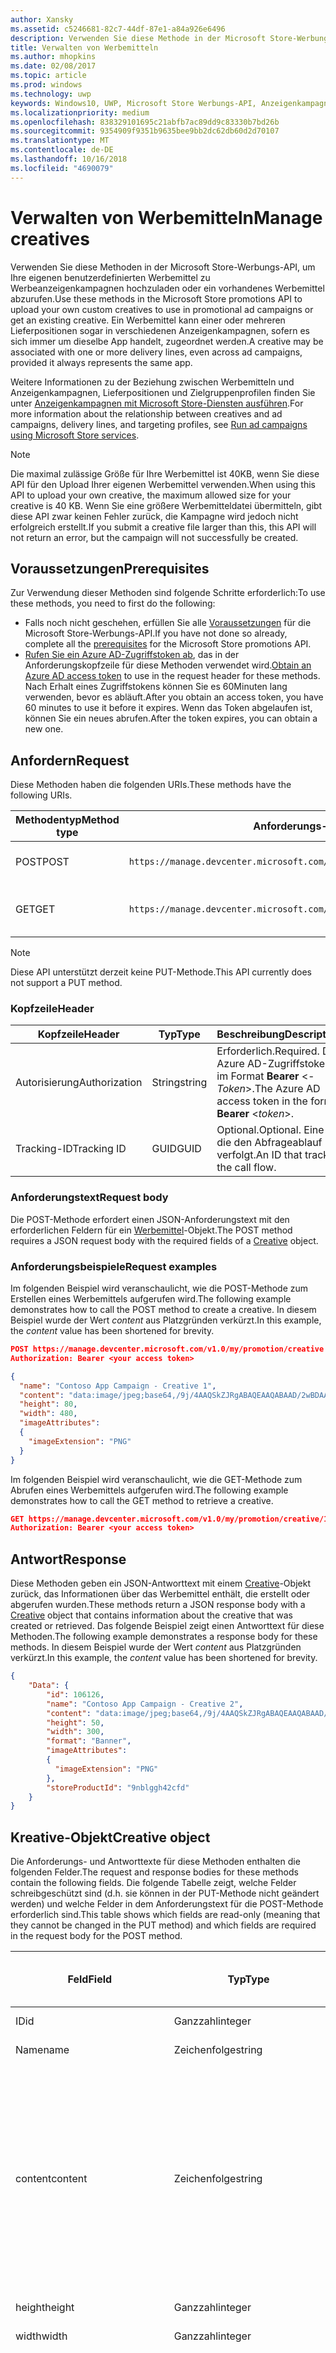 ```yaml
---
author: Xansky
ms.assetid: c5246681-82c7-44df-87e1-a84a926e6496
description: Verwenden Sie diese Methode in der Microsoft Store-Werbungs-API, um Werbemittel für Werbeanzeigenkampagnen zu verwalten.
title: Verwalten von Werbemitteln
ms.author: mhopkins
ms.date: 02/08/2017
ms.topic: article
ms.prod: windows
ms.technology: uwp
keywords: Windows10, UWP, Microsoft Store Werbungs-API, Anzeigenkampagnen
ms.localizationpriority: medium
ms.openlocfilehash: 838329101695c21abfb7ac89dd9c83330b7bd26b
ms.sourcegitcommit: 9354909f9351b9635bee9bb2dc62db60d2d70107
ms.translationtype: MT
ms.contentlocale: de-DE
ms.lasthandoff: 10/16/2018
ms.locfileid: "4690079"
---
```

# <a name="manage-creatives"></a><span data-ttu-id="f9815-104">Verwalten von Werbemitteln</span><span class="sxs-lookup"><span data-stu-id="f9815-104">Manage creatives</span></span>

<span data-ttu-id="f9815-105">Verwenden Sie diese Methoden in der Microsoft Store-Werbungs-API, um Ihre eigenen benutzerdefinierten Werbemittel zu Werbeanzeigenkampagnen hochzuladen oder ein vorhandenes Werbemittel abzurufen.</span><span class="sxs-lookup"><span data-stu-id="f9815-105">Use these methods in the Microsoft Store promotions API to upload your own custom creatives to use in promotional ad campaigns or get an existing creative.</span></span> <span data-ttu-id="f9815-106">Ein Werbemittel kann einer oder mehreren Lieferpositionen sogar in verschiedenen Anzeigenkampagnen, sofern es sich immer um dieselbe App handelt, zugeordnet werden.</span><span class="sxs-lookup"><span data-stu-id="f9815-106">A creative may be associated with one or more delivery lines, even across ad campaigns, provided it always represents the same app.</span></span>

<span data-ttu-id="f9815-107">Weitere Informationen zu der Beziehung zwischen Werbemitteln und Anzeigenkampagnen, Lieferpositionen und Zielgruppenprofilen finden Sie unter [Anzeigenkampagnen mit Microsoft Store-Diensten ausführen](run-ad-campaigns-using-windows-store-services.md#call-the-windows-store-promotions-api).</span><span class="sxs-lookup"><span data-stu-id="f9815-107">For more information about the relationship between creatives and ad campaigns, delivery lines, and targeting profiles, see [Run ad campaigns using Microsoft Store services](run-ad-campaigns-using-windows-store-services.md#call-the-windows-store-promotions-api).</span></span>

> [!NOTE]
> <span data-ttu-id="f9815-108">Die maximal zulässige Größe für Ihre Werbemittel ist 40KB, wenn Sie diese API für den Upload Ihrer eigenen Werbemittel verwenden.</span><span class="sxs-lookup"><span data-stu-id="f9815-108">When using this API to upload your own creative, the maximum allowed size for your creative is 40 KB.</span></span> <span data-ttu-id="f9815-109">Wenn Sie eine größere Werbemitteldatei übermitteln, gibt diese API zwar keinen Fehler zurück, die Kampagne wird jedoch nicht erfolgreich erstellt.</span><span class="sxs-lookup"><span data-stu-id="f9815-109">If you submit a creative file larger than this, this API will not return an error, but the campaign will not successfully be created.</span></span>

## <a name="prerequisites"></a><span data-ttu-id="f9815-110">Voraussetzungen</span><span class="sxs-lookup"><span data-stu-id="f9815-110">Prerequisites</span></span>

<span data-ttu-id="f9815-111">Zur Verwendung dieser Methoden sind folgende Schritte erforderlich:</span><span class="sxs-lookup"><span data-stu-id="f9815-111">To use these methods, you need to first do the following:</span></span>

* <span data-ttu-id="f9815-112">Falls noch nicht geschehen, erfüllen Sie alle [Voraussetzungen](run-ad-campaigns-using-windows-store-services.md#prerequisites) für die Microsoft Store-Werbungs-API.</span><span class="sxs-lookup"><span data-stu-id="f9815-112">If you have not done so already, complete all the [prerequisites](run-ad-campaigns-using-windows-store-services.md#prerequisites) for the Microsoft Store promotions API.</span></span>
* <span data-ttu-id="f9815-113">[Rufen Sie ein Azure AD-Zugriffstoken ab](run-ad-campaigns-using-windows-store-services.md#obtain-an-azure-ad-access-token), das in der Anforderungskopfzeile für diese Methoden verwendet wird.</span><span class="sxs-lookup"><span data-stu-id="f9815-113">[Obtain an Azure AD access token](run-ad-campaigns-using-windows-store-services.md#obtain-an-azure-ad-access-token) to use in the request header for these methods.</span></span> <span data-ttu-id="f9815-114">Nach Erhalt eines Zugriffstokens können Sie es 60Minuten lang verwenden, bevor es abläuft.</span><span class="sxs-lookup"><span data-stu-id="f9815-114">After you obtain an access token, you have 60 minutes to use it before it expires.</span></span> <span data-ttu-id="f9815-115">Wenn das Token abgelaufen ist, können Sie ein neues abrufen.</span><span class="sxs-lookup"><span data-stu-id="f9815-115">After the token expires, you can obtain a new one.</span></span>


## <a name="request"></a><span data-ttu-id="f9815-116">Anfordern</span><span class="sxs-lookup"><span data-stu-id="f9815-116">Request</span></span>

<span data-ttu-id="f9815-117">Diese Methoden haben die folgenden URIs.</span><span class="sxs-lookup"><span data-stu-id="f9815-117">These methods have the following URIs.</span></span>

| <span data-ttu-id="f9815-118">Methodentyp</span><span class="sxs-lookup"><span data-stu-id="f9815-118">Method type</span></span> | <span data-ttu-id="f9815-119">Anforderungs-URI</span><span class="sxs-lookup"><span data-stu-id="f9815-119">Request URI</span></span>     |  <span data-ttu-id="f9815-120">Beschreibung</span><span class="sxs-lookup"><span data-stu-id="f9815-120">Description</span></span>  |
|--------|-----------------------------|---------------|
| <span data-ttu-id="f9815-121">POST</span><span class="sxs-lookup"><span data-stu-id="f9815-121">POST</span></span>   | ```https://manage.devcenter.microsoft.com/v1.0/my/promotion/creative``` |  <span data-ttu-id="f9815-122">Erstellt ein neues Werbemittel.</span><span class="sxs-lookup"><span data-stu-id="f9815-122">Creates a new creative.</span></span>  |
| <span data-ttu-id="f9815-123">GET</span><span class="sxs-lookup"><span data-stu-id="f9815-123">GET</span></span>    | ```https://manage.devcenter.microsoft.com/v1.0/my/promotion/creative/{creativeId}``` |  <span data-ttu-id="f9815-124">Ruft das durch *CreativeId* angegebene Werbemittel ab.</span><span class="sxs-lookup"><span data-stu-id="f9815-124">Gets the creative specified by *creativeId*.</span></span>  |

> [!NOTE]
> <span data-ttu-id="f9815-125">Diese API unterstützt derzeit keine PUT-Methode.</span><span class="sxs-lookup"><span data-stu-id="f9815-125">This API currently does not support a PUT method.</span></span>


### <a name="header"></a><span data-ttu-id="f9815-126">Kopfzeile</span><span class="sxs-lookup"><span data-stu-id="f9815-126">Header</span></span>

| <span data-ttu-id="f9815-127">Kopfzeile</span><span class="sxs-lookup"><span data-stu-id="f9815-127">Header</span></span>        | <span data-ttu-id="f9815-128">Typ</span><span class="sxs-lookup"><span data-stu-id="f9815-128">Type</span></span>   | <span data-ttu-id="f9815-129">Beschreibung</span><span class="sxs-lookup"><span data-stu-id="f9815-129">Description</span></span>         |
|---------------|--------|---------------------|
| <span data-ttu-id="f9815-130">Autorisierung</span><span class="sxs-lookup"><span data-stu-id="f9815-130">Authorization</span></span> | <span data-ttu-id="f9815-131">String</span><span class="sxs-lookup"><span data-stu-id="f9815-131">string</span></span> | <span data-ttu-id="f9815-132">Erforderlich.</span><span class="sxs-lookup"><span data-stu-id="f9815-132">Required.</span></span> <span data-ttu-id="f9815-133">Das Azure AD-Zugriffstoken im Format **Bearer** &lt;*-Token*&gt;.</span><span class="sxs-lookup"><span data-stu-id="f9815-133">The Azure AD access token in the form **Bearer** &lt;*token*&gt;.</span></span> |
| <span data-ttu-id="f9815-134">Tracking-ID</span><span class="sxs-lookup"><span data-stu-id="f9815-134">Tracking ID</span></span>   | <span data-ttu-id="f9815-135">GUID</span><span class="sxs-lookup"><span data-stu-id="f9815-135">GUID</span></span>   | <span data-ttu-id="f9815-136">Optional.</span><span class="sxs-lookup"><span data-stu-id="f9815-136">Optional.</span></span> <span data-ttu-id="f9815-137">Eine ID, die den Abfrageablauf verfolgt.</span><span class="sxs-lookup"><span data-stu-id="f9815-137">An ID that tracks the call flow.</span></span>                                  |


### <a name="request-body"></a><span data-ttu-id="f9815-138">Anforderungstext</span><span class="sxs-lookup"><span data-stu-id="f9815-138">Request body</span></span>

<span data-ttu-id="f9815-139">Die POST-Methode erfordert einen JSON-Anforderungstext mit den erforderlichen Feldern für ein [Werbemittel](#creative)-Objekt.</span><span class="sxs-lookup"><span data-stu-id="f9815-139">The POST method requires a JSON request body with the required fields of a [Creative](#creative) object.</span></span>


### <a name="request-examples"></a><span data-ttu-id="f9815-140">Anforderungsbeispiele</span><span class="sxs-lookup"><span data-stu-id="f9815-140">Request examples</span></span>

<span data-ttu-id="f9815-141">Im folgenden Beispiel wird veranschaulicht, wie die POST-Methode zum Erstellen eines Werbemittels aufgerufen wird.</span><span class="sxs-lookup"><span data-stu-id="f9815-141">The following example demonstrates how to call the POST method to create a creative.</span></span> <span data-ttu-id="f9815-142">In diesem Beispiel wurde der Wert *content* aus Platzgründen verkürzt.</span><span class="sxs-lookup"><span data-stu-id="f9815-142">In this example, the *content* value has been shortened for brevity.</span></span>

```json
POST https://manage.devcenter.microsoft.com/v1.0/my/promotion/creative HTTP/1.1
Authorization: Bearer <your access token>

{
  "name": "Contoso App Campaign - Creative 1",
  "content": "data:image/jpeg;base64,/9j/4AAQSkZJRgABAQEAAQABAAD/2wBDAAgGB...other base64 data shortened for brevity...",
  "height": 80,
  "width": 480,
  "imageAttributes":
  {
    "imageExtension": "PNG"
  }
}
```

<span data-ttu-id="f9815-143">Im folgenden Beispiel wird veranschaulicht, wie die GET-Methode zum Abrufen eines Werbemittels aufgerufen wird.</span><span class="sxs-lookup"><span data-stu-id="f9815-143">The following example demonstrates how to call the GET method to retrieve a creative.</span></span>

```json
GET https://manage.devcenter.microsoft.com/v1.0/my/promotion/creative/106851  HTTP/1.1
Authorization: Bearer <your access token>
```


## <a name="response"></a><span data-ttu-id="f9815-144">Antwort</span><span class="sxs-lookup"><span data-stu-id="f9815-144">Response</span></span>

<span data-ttu-id="f9815-145">Diese Methoden geben ein JSON-Antworttext mit einem [Creative](#creative)-Objekt zurück, das Informationen über das Werbemittel enthält, die erstellt oder abgerufen wurden.</span><span class="sxs-lookup"><span data-stu-id="f9815-145">These methods return a JSON response body with a [Creative](#creative) object that contains information about the creative that was created or retrieved.</span></span> <span data-ttu-id="f9815-146">Das folgende Beispiel zeigt einen Antworttext für diese Methoden.</span><span class="sxs-lookup"><span data-stu-id="f9815-146">The following example demonstrates a response body for these methods.</span></span> <span data-ttu-id="f9815-147">In diesem Beispiel wurde der Wert *content* aus Platzgründen verkürzt.</span><span class="sxs-lookup"><span data-stu-id="f9815-147">In this example, the *content* value has been shortened for brevity.</span></span>

```json
{
    "Data": {
        "id": 106126,
        "name": "Contoso App Campaign - Creative 2",
        "content": "data:image/jpeg;base64,/9j/4AAQSkZJRgABAQEAAQABAAD/2wBDAAgGB...other base64 data shortened for brevity...",
        "height": 50,
        "width": 300,
        "format": "Banner",
        "imageAttributes":
        {
          "imageExtension": "PNG"
        },
        "storeProductId": "9nblggh42cfd"
    }
}
```


<span id="creative"/>

## <a name="creative-object"></a><span data-ttu-id="f9815-148">Kreative-Objekt</span><span class="sxs-lookup"><span data-stu-id="f9815-148">Creative object</span></span>

<span data-ttu-id="f9815-149">Die Anforderungs- und Antworttexte für diese Methoden enthalten die folgenden Felder.</span><span class="sxs-lookup"><span data-stu-id="f9815-149">The request and response bodies for these methods contain the following fields.</span></span> <span data-ttu-id="f9815-150">Die folgende Tabelle zeigt, welche Felder schreibgeschützt sind (d.h. sie können in der PUT-Methode nicht geändert werden) und welche Felder in dem Anforderungstext für die POST-Methode erforderlich sind.</span><span class="sxs-lookup"><span data-stu-id="f9815-150">This table shows which fields are read-only (meaning that they cannot be changed in the PUT method) and which fields are required in the request body for the POST method.</span></span>

| <span data-ttu-id="f9815-151">Feld</span><span class="sxs-lookup"><span data-stu-id="f9815-151">Field</span></span>        | <span data-ttu-id="f9815-152">Typ</span><span class="sxs-lookup"><span data-stu-id="f9815-152">Type</span></span>   |  <span data-ttu-id="f9815-153">Beschreibung</span><span class="sxs-lookup"><span data-stu-id="f9815-153">Description</span></span>      |  <span data-ttu-id="f9815-154">Schreibgeschützt</span><span class="sxs-lookup"><span data-stu-id="f9815-154">Read only</span></span>  | <span data-ttu-id="f9815-155">Standard</span><span class="sxs-lookup"><span data-stu-id="f9815-155">Default</span></span>  |  <span data-ttu-id="f9815-156">Erforderlich für POST</span><span class="sxs-lookup"><span data-stu-id="f9815-156">Required for POST</span></span> |  
|--------------|--------|---------------|------|-------------|------------|
|  <span data-ttu-id="f9815-157">ID</span><span class="sxs-lookup"><span data-stu-id="f9815-157">id</span></span>   |  <span data-ttu-id="f9815-158">Ganzzahl</span><span class="sxs-lookup"><span data-stu-id="f9815-158">integer</span></span>   |  <span data-ttu-id="f9815-159">Die ID des Werbemittels.</span><span class="sxs-lookup"><span data-stu-id="f9815-159">The ID of the creative.</span></span>     |   <span data-ttu-id="f9815-160">Ja</span><span class="sxs-lookup"><span data-stu-id="f9815-160">Yes</span></span>    |      |    <span data-ttu-id="f9815-161">Nein</span><span class="sxs-lookup"><span data-stu-id="f9815-161">No</span></span>   |       
|  <span data-ttu-id="f9815-162">Name</span><span class="sxs-lookup"><span data-stu-id="f9815-162">name</span></span>   |  <span data-ttu-id="f9815-163">Zeichenfolge</span><span class="sxs-lookup"><span data-stu-id="f9815-163">string</span></span>   |   <span data-ttu-id="f9815-164">Name des Werbemittels.</span><span class="sxs-lookup"><span data-stu-id="f9815-164">The name of the creative.</span></span>    |    <span data-ttu-id="f9815-165">Nein</span><span class="sxs-lookup"><span data-stu-id="f9815-165">No</span></span>   |      |  <span data-ttu-id="f9815-166">Ja</span><span class="sxs-lookup"><span data-stu-id="f9815-166">Yes</span></span>     |       
|  <span data-ttu-id="f9815-167">content</span><span class="sxs-lookup"><span data-stu-id="f9815-167">content</span></span>   |  <span data-ttu-id="f9815-168">Zeichenfolge</span><span class="sxs-lookup"><span data-stu-id="f9815-168">string</span></span>   |  <span data-ttu-id="f9815-169">Der Inhalt des Werbemittel-Image im Base64-codierten Format.</span><span class="sxs-lookup"><span data-stu-id="f9815-169">The content of the creative image, in Base64-encoded format.</span></span><br/><br/><span data-ttu-id="f9815-170">**Hinweis:**&nbsp;&nbsp;Die maximal zulässige Größe der Werbemitteldatei beträgt 40KB.</span><span class="sxs-lookup"><span data-stu-id="f9815-170">**Note**&nbsp;&nbsp;The maximum allowed size for your creative is 40 KB.</span></span> <span data-ttu-id="f9815-171">Wenn Sie eine größere Werbemitteldatei übermitteln, gibt diese API zwar keinen Fehler zurück, die Kampagne wird jedoch nicht erfolgreich erstellt.</span><span class="sxs-lookup"><span data-stu-id="f9815-171">If you submit a creative file larger than this, this API will not return an error, but the campaign will not successfully be created.</span></span>     |  <span data-ttu-id="f9815-172">Nein</span><span class="sxs-lookup"><span data-stu-id="f9815-172">No</span></span>     |      |   <span data-ttu-id="f9815-173">Ja</span><span class="sxs-lookup"><span data-stu-id="f9815-173">Yes</span></span>    |       
|  <span data-ttu-id="f9815-174">height</span><span class="sxs-lookup"><span data-stu-id="f9815-174">height</span></span>   |  <span data-ttu-id="f9815-175">Ganzzahl</span><span class="sxs-lookup"><span data-stu-id="f9815-175">integer</span></span>   |   <span data-ttu-id="f9815-176">Die Höhe des Werbemittels.</span><span class="sxs-lookup"><span data-stu-id="f9815-176">The height of the creative.</span></span>    |    <span data-ttu-id="f9815-177">Nein</span><span class="sxs-lookup"><span data-stu-id="f9815-177">No</span></span>    |      |   <span data-ttu-id="f9815-178">Ja</span><span class="sxs-lookup"><span data-stu-id="f9815-178">Yes</span></span>    |       
|  <span data-ttu-id="f9815-179">width</span><span class="sxs-lookup"><span data-stu-id="f9815-179">width</span></span>   |  <span data-ttu-id="f9815-180">Ganzzahl</span><span class="sxs-lookup"><span data-stu-id="f9815-180">integer</span></span>   |  <span data-ttu-id="f9815-181">Die Breite des Werbemittels.</span><span class="sxs-lookup"><span data-stu-id="f9815-181">The width of the creative.</span></span>     |  <span data-ttu-id="f9815-182">Nein</span><span class="sxs-lookup"><span data-stu-id="f9815-182">No</span></span>    |     |    <span data-ttu-id="f9815-183">Ja</span><span class="sxs-lookup"><span data-stu-id="f9815-183">Yes</span></span>   |       
|  <span data-ttu-id="f9815-184">landingUrl</span><span class="sxs-lookup"><span data-stu-id="f9815-184">landingUrl</span></span>   |  <span data-ttu-id="f9815-185">Zeichenfolge</span><span class="sxs-lookup"><span data-stu-id="f9815-185">string</span></span>   |  <span data-ttu-id="f9815-186">Wenn Sie für die Messung von Installationsanalysen für Ihre App einen Kampagnenachverfolgungsdienst wie Kochava, AppsFlyer oder Tune verwenden, weisen Sie die Nachverfolgungs-URL in diesem Feld zu, wenn Sie die POST-Methode aufrufen (wenn angegeben; dieser Wert muss ein gültiger URI sein).</span><span class="sxs-lookup"><span data-stu-id="f9815-186">If you are using a campaign tracking service such as Kochava, AppsFlyer or Tune to measure install analytics for your app, assign your tracking URL in this field when you call the POST method (if specified, this value must be a valid URI).</span></span> <span data-ttu-id="f9815-187">Wenn Sie keinen Kampagnennachverfolgungsdienst verwenden, lassen Sie diesen Wert beim Aufruf der POST-Methode aus. (In diesem Fall wird diese URL automatisch erstellt.)</span><span class="sxs-lookup"><span data-stu-id="f9815-187">If you are not using a campaign tracking service, omit this value when you call the POST method (in this case, this URL will be created automatically).</span></span>   |  <span data-ttu-id="f9815-188">Nein</span><span class="sxs-lookup"><span data-stu-id="f9815-188">No</span></span>    |     |   <span data-ttu-id="f9815-189">Ja</span><span class="sxs-lookup"><span data-stu-id="f9815-189">Yes</span></span>    |       
|  <span data-ttu-id="f9815-190">format</span><span class="sxs-lookup"><span data-stu-id="f9815-190">format</span></span>   |  <span data-ttu-id="f9815-191">Zeichenfolge</span><span class="sxs-lookup"><span data-stu-id="f9815-191">string</span></span>   |   <span data-ttu-id="f9815-192">Das Anzeigenformat.</span><span class="sxs-lookup"><span data-stu-id="f9815-192">The ad format.</span></span> <span data-ttu-id="f9815-193">Zurzeit ist **Banner** der einzige Wert, der unterstützt wird.</span><span class="sxs-lookup"><span data-stu-id="f9815-193">Currently, the only supported value is **Banner**.</span></span>    |   <span data-ttu-id="f9815-194">Nein</span><span class="sxs-lookup"><span data-stu-id="f9815-194">No</span></span>    |  <span data-ttu-id="f9815-195">Banner</span><span class="sxs-lookup"><span data-stu-id="f9815-195">Banner</span></span>   |  <span data-ttu-id="f9815-196">Nein</span><span class="sxs-lookup"><span data-stu-id="f9815-196">No</span></span>     |       
|  <span data-ttu-id="f9815-197">imageAttributes</span><span class="sxs-lookup"><span data-stu-id="f9815-197">imageAttributes</span></span>   | [<span data-ttu-id="f9815-198">ImageAttributes</span><span class="sxs-lookup"><span data-stu-id="f9815-198">ImageAttributes</span></span>](#image-attributes)    |   <span data-ttu-id="f9815-199">Stellt Attribute für das Werbemittel bereit.</span><span class="sxs-lookup"><span data-stu-id="f9815-199">Provides attributes for the creative.</span></span>     |   <span data-ttu-id="f9815-200">Nein</span><span class="sxs-lookup"><span data-stu-id="f9815-200">No</span></span>    |      |   <span data-ttu-id="f9815-201">Ja</span><span class="sxs-lookup"><span data-stu-id="f9815-201">Yes</span></span>    |       
|  <span data-ttu-id="f9815-202">storeProductId</span><span class="sxs-lookup"><span data-stu-id="f9815-202">storeProductId</span></span>   |  <span data-ttu-id="f9815-203">String</span><span class="sxs-lookup"><span data-stu-id="f9815-203">string</span></span>   |   <span data-ttu-id="f9815-204">Die [Store-ID](in-app-purchases-and-trials.md#store-ids) der App, der diese Anzeigenkampagne zugeordnet ist.</span><span class="sxs-lookup"><span data-stu-id="f9815-204">The [Store ID](in-app-purchases-and-trials.md#store-ids) for the app that this ad campaign is associated with.</span></span> <span data-ttu-id="f9815-205">Ein Beispiel für eine Store-ID eines Produkts ist 9nblggh42cfd.</span><span class="sxs-lookup"><span data-stu-id="f9815-205">An example Store ID for a product is 9nblggh42cfd.</span></span>    |   <span data-ttu-id="f9815-206">Nein</span><span class="sxs-lookup"><span data-stu-id="f9815-206">No</span></span>    |    |  <span data-ttu-id="f9815-207">Nein</span><span class="sxs-lookup"><span data-stu-id="f9815-207">No</span></span>     |   |  


<span id="image-attributes"/>

## <a name="imageattributes-object"></a><span data-ttu-id="f9815-208">ImageAttributes-Objekt</span><span class="sxs-lookup"><span data-stu-id="f9815-208">ImageAttributes object</span></span>

| <span data-ttu-id="f9815-209">Feld</span><span class="sxs-lookup"><span data-stu-id="f9815-209">Field</span></span>        | <span data-ttu-id="f9815-210">Typ</span><span class="sxs-lookup"><span data-stu-id="f9815-210">Type</span></span>   |  <span data-ttu-id="f9815-211">Beschreibung</span><span class="sxs-lookup"><span data-stu-id="f9815-211">Description</span></span>      |  <span data-ttu-id="f9815-212">Schreibgeschützt</span><span class="sxs-lookup"><span data-stu-id="f9815-212">Read-only</span></span>  | <span data-ttu-id="f9815-213">Standardwert</span><span class="sxs-lookup"><span data-stu-id="f9815-213">Default value</span></span>  | <span data-ttu-id="f9815-214">Erforderlich für POST</span><span class="sxs-lookup"><span data-stu-id="f9815-214">Required for POST</span></span> |  
|--------------|--------|---------------|------|-------------|------------|
|  <span data-ttu-id="f9815-215">imageExtension</span><span class="sxs-lookup"><span data-stu-id="f9815-215">imageExtension</span></span>   |   <span data-ttu-id="f9815-216">Zeichenfolge</span><span class="sxs-lookup"><span data-stu-id="f9815-216">string</span></span>  |   <span data-ttu-id="f9815-217">Einer der folgenden Werte: **PNG** oder **JPG**.</span><span class="sxs-lookup"><span data-stu-id="f9815-217">One of the following values: **PNG** or **JPG**.</span></span>    |    <span data-ttu-id="f9815-218">Nein</span><span class="sxs-lookup"><span data-stu-id="f9815-218">No</span></span>   |      |   <span data-ttu-id="f9815-219">Ja</span><span class="sxs-lookup"><span data-stu-id="f9815-219">Yes</span></span>    |       |


## <a name="related-topics"></a><span data-ttu-id="f9815-220">Verwandte Themen</span><span class="sxs-lookup"><span data-stu-id="f9815-220">Related topics</span></span>

* [<span data-ttu-id="f9815-221">Ausführen von Anzeigenkampagnen mit Microsoft Store-Diensten</span><span class="sxs-lookup"><span data-stu-id="f9815-221">Run ad campaigns using Microsoft Store Services</span></span>](run-ad-campaigns-using-windows-store-services.md)
* [<span data-ttu-id="f9815-222">Verwalten von Anzeigenkampagnen</span><span class="sxs-lookup"><span data-stu-id="f9815-222">Manage ad campaigns</span></span>](manage-ad-campaigns.md)
* [<span data-ttu-id="f9815-223">Verwalten von Lieferpositionen für Anzeigenkampagnen</span><span class="sxs-lookup"><span data-stu-id="f9815-223">Manage delivery lines for ad campaigns</span></span>](manage-delivery-lines-for-ad-campaigns.md)
* [<span data-ttu-id="f9815-224">Verwalten von Zielgruppenprofilen für Anzeigenkampagnen</span><span class="sxs-lookup"><span data-stu-id="f9815-224">Manage targeting profiles for ad campaigns</span></span>](manage-targeting-profiles-for-ad-campaigns.md)
* [<span data-ttu-id="f9815-225">Abrufen der Leistungsdaten einer Anzeigenkampagne</span><span class="sxs-lookup"><span data-stu-id="f9815-225">Get ad campaign performance data</span></span>](get-ad-campaign-performance-data.md)

